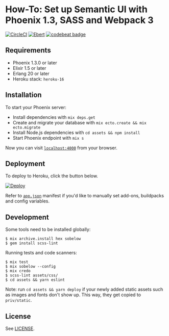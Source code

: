 # How-To: Set up Semantic UI with Phoenix 1.3, SASS and Webpack 3

[![CircleCI](https://circleci.com/gh/kimlindholm/semantic_ui_phoenix_sass_webpack/tree/master.svg?style=shield)](https://circleci.com/gh/kimlindholm/semantic_ui_phoenix_sass_webpack/tree/master)
[![Ebert](https://ebertapp.io/github/kimlindholm/semantic_ui_phoenix_sass_webpack.svg)](https://ebertapp.io/github/kimlindholm/semantic_ui_phoenix_sass_webpack)
[![codebeat badge](https://codebeat.co/badges/96d10126-2eed-4fa4-8910-dcdbbb3a6200)](https://codebeat.co/projects/github-com-kimlindholm-semantic_ui_phoenix_sass_webpack-master)

## Requirements

* Phoenix 1.3.0 or later
* Elixir 1.5 or later
* Erlang 20 or later
* Heroku stack: `heroku-16`

## Installation

To start your Phoenix server:

  * Install dependencies with `mix deps.get`
  * Create and migrate your database with `mix ecto.create && mix ecto.migrate`
  * Install Node.js dependencies with `cd assets && npm install`
  * Start Phoenix endpoint with `mix s`

Now you can visit [`localhost:4000`](http://localhost:4000) from your browser.

## Deployment

To deploy to Heroku, click the button below.

[![Deploy](https://www.herokucdn.com/deploy/button.svg)](https://heroku.com/deploy?template=https://github.com/kimlindholm/semantic_ui_phoenix_sass_webpack)

Refer to [`app.json`](app.json) manifest if you'd like to manually set add-ons, buildpacks and config variables.

## Development

Some tools need to be installed globally:

    $ mix archive.install hex sobelow
    $ gem install scss-lint

Running tests and code scanners:

    $ mix test
    $ mix sobelow --config
    $ mix credo
    $ scss-lint assets/css/
    $ cd assets && yarn eslint

Note: run `cd assets && yarn deploy` if your newly added static assets such
as images and fonts don't show up. This way, they get copied to `priv/static`.

## License

See [LICENSE](LICENSE).

